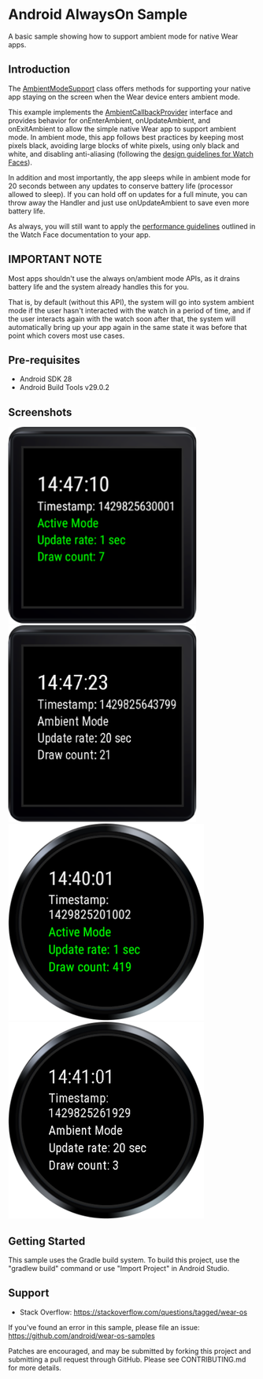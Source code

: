 
Android AlwaysOn Sample
=======================

A basic sample showing how to support ambient mode for native Wear apps.

Introduction
------------

The [AmbientModeSupport][1] class offers methods for supporting your native app staying on the screen when the Wear device enters ambient mode.

This example implements the [AmbientCallbackProvider][2] interface and provides behavior for onEnterAmbient, onUpdateAmbient, and onExitAmbient to allow the simple native Wear app to support ambient mode.
In ambient mode, this app follows best practices by keeping most pixels black, avoiding large blocks of white pixels, using only black and white, and disabling anti-aliasing (following the [design guidelines for Watch Faces][3]).

In addition and most importantly, the app sleeps while in ambient mode for 20 seconds between any updates to conserve battery life (processor allowed to sleep). If you can hold off on updates for a full minute, you can throw away the Handler and just use onUpdateAmbient to save even more battery life.

As always, you will still want to apply the [performance guidelines][4] outlined in the Watch Face documentation to your app.

[1]: https://developer.android.com/reference/androidx/wear/ambient/AmbientModeSupport
[2]: https://developer.android.com/reference/androidx/wear/ambient/AmbientModeSupport.AmbientCallbackProvider
[3]: https://developer.android.com/training/wearables/watch-faces/designing.html#DesignGuidelines
[4]: https://developer.android.com/training/wearables/watch-faces/performance.html

IMPORTANT NOTE
--------------
Most apps shouldn't use the always on/ambient mode APIs, as it drains battery life and the system already handles this for you.

That is, by default (without this API), the system will go into system ambient mode if the user hasn't interacted with the watch in a period of time, and if the user interacts again with the watch soon after that, the system will automatically bring up your app again in the same state it was before that point which covers most use cases.

Pre-requisites
--------------

- Android SDK 28
- Android Build Tools v29.0.2

Screenshots
-------------

<img src="screenshots/1-main-active.png" height="400" alt="Screenshot"/> <img src="screenshots/2-main-ambient.png" height="400" alt="Screenshot"/> <img src="screenshots/3-main-active-round.png" height="400" alt="Screenshot"/> <img src="screenshots/4-main-ambient-round.png" height="400" alt="Screenshot"/> 

Getting Started
---------------

This sample uses the Gradle build system. To build this project, use the
"gradlew build" command or use "Import Project" in Android Studio.

Support
-------

- Stack Overflow: https://stackoverflow.com/questions/tagged/wear-os

If you've found an error in this sample, please file an issue:
https://github.com/android/wear-os-samples

Patches are encouraged, and may be submitted by forking this project and
submitting a pull request through GitHub. Please see CONTRIBUTING.md for more details.
